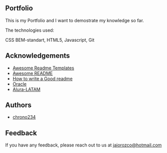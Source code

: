 
## Portfolio

This is my Portfolio and I want to demostrate my knowledge so far.

The technologies used:

CSS BEM-standart,
HTML5,
Javascript,
Git



## Acknowledgements

 - [Awesome Readme Templates](https://awesomeopensource.com/project/elangosundar/awesome-README-templates)
 - [Awesome README](https://github.com/matiassingers/awesome-readme)
 - [How to write a Good readme](https://bulldogjob.com/news/449-how-to-write-a-good-readme-for-your-github-project)
 - [Oracle](https://www.oracle.com/mx/education/oracle-next-education/)
 - [Alura-LATAM](https://www.aluracursos.com/)


## Authors

- [chrono234](https://github.com/chrono234)


## Feedback

If you have any feedback, please reach out to us at jaiorozco@hotmail.com




